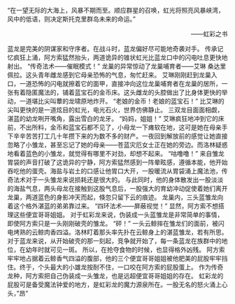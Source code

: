 “在一望无际的大海上，风暴不期而至。顺应群星的召唤，虹光将照亮风暴峡湾，风中的低语，则决定斯托克里群岛未来的命运。”
<p align="right">——虹彩之书</p>
蓝龙是完美的阴谋家和守序者。在战斗时，蓝龙偏好尽可能地奇袭对手。
传承记忆疯狂上涌，阿方索猛然抬头，两道诡异的锥状虹光比蓝龙口中的闪电吐息更快地射出。
“传奇法术——催眠模式！”
龙巢的异常惊动了龙巢哺育者——艾琳 桑达里佩拉。这头青年雌龙感到它母亲恐怖的气息，匆忙赶来。
艾琳刚刚赶到龙巢入口，一道恐怖的闪电就擦着它的面甲，直接冲向这位龙巢哺育者在龙巢的居所，一张有着隐匿魔法的，铺着蓝宝石的金币床。这头雌龙的头腔做出了比身体更快的举动，一道堪比尖叫蕈的龙啸原地炸开。
“老娘的金币！老娘的蓝宝石！”
比艾琳的尖叫更快的是一道炫目的虹光，电光石火，世界仿佛静止。
三双龙目面面相觑，湛蓝的幼龙咧开嘴角，露出雪白的龙牙。
“妈妈，姐姐！”
艾琳疯狂地冲到它的床前，不出所料，金币和蓝宝石都不见了，小母龙一下瘫软在地，这可是她在母亲手下辛辛苦苦打工几十年攒下来的为数不多的财产。一夜回到解放前的感觉让她直接忽略了小雏龙，甚至忘记了她的母亲——苍蓝灾厄女士正在她的旁边。而洛林疑惑地看着蓝色的小雏龙，就觉得有哪里不对劲，却想不起来。
“咕噜噜！”
来自雏龙胃袋的声音打破了这诡异的宁静，阿方索猛然感到一阵晕眩感，遵循本能，他开始吞吃他的蛋壳。海盐与岩土的口感让他胃口大开，一股暖流从胃袋涌上魔法池，传奇法术对于一头雏龙来说损耗还是很大的。
与此同时，他的身体散发出一股淡淡的海盐气息，两头母龙在接触到这股气息后，一股强大的育幼冲动促使着她们离开龙巢，两道蓝色的身影冲天而起，倏忽只留下云的痕迹。
龙巢内，三头蓝雏龙向着这个格外湛蓝的弟弟靠过来。
“四环法术——屏蔽视觉！”
显然，阿方索不想搭理这些便宜哥哥姐姐。
对于虹彩龙来说，伪装成一头蓝雏龙是非常简单的事情，即使阿方索只是一头刚刚破壳的雏龙。
“砰！”
一头云鲸摔在雏龙们的面前，被闪电烤熟的云鲸肉香四溢。洛林盯着那头率先扑在云鲸身上的湛蓝雏龙，若有所思。
对于蓝龙来说，从开始破壳的那一刻起，竞争就开始了，每一条蓝龙在族群中的地位，在幼年时就可见一斑。
所以，在抢夺食物的时候，也显得格外凶残。
阿方索牢牢地占据着云鲸香气四溢的腹部，他的三个便宜哥哥姐姐被他肥美的屁股牢牢挡住。终于，个头最大的小雄龙按耐不住，一口咬在阿方索的屁股蛋上。
作为传奇龙种，阿方索把自己伪装成一头雏龙，也是远超便宜哥哥姐姐的存在。
虹彩龙的屁股可是备受魔法钟爱的地方，是虹彩龙的魔力源泉所在。一股无名的怒火涌上心头，”昂”































